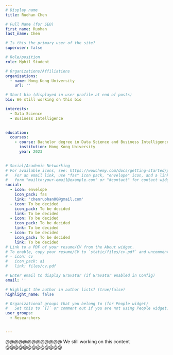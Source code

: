 ```yaml
---
# Display name
title: Ruohan Chen

# Full Name (for SEO)
first_name: Ruohan
last_name: Chen

# Is this the primary user of the site?
superuser: false

# Role/position
role: Mphil Student

# Organizations/Affiliations
organizations:
  - name: Hong Kong University
    url: ''

# Short bio (displayed in user profile at end of posts)
bio: We still working on this bio

interests:
  - Data Science
  - Business Intelligence
 

education:
  courses:
    - course: Bachelor degree in Data Science and Business Intelligence
      institution: Hong Kong University
      year: 2023
    

# Social/Academic Networking
# For available icons, see: https://wowchemy.com/docs/getting-started/page-builder/#icons
#   For an email link, use "fas" icon pack, "envelope" icon, and a link in the
#   form "mailto:your-email@example.com" or "#contact" for contact widget.
social:
  - icon: envelope
    icon_pack: fas
    link: 'chenruohan00@gmail.com'
  - icon: To be decided
    icon_pack: To be decided
    link: To be decided
  - icon: To be decided
    icon_pack: To be decided
    link: To be decided
  - icon: To be decided
    icon_pack: To be decided
    link: To be decided
# Link to a PDF of your resume/CV from the About widget.
# To enable, copy your resume/CV to `static/files/cv.pdf` and uncomment the lines below.
# - icon: cv
#   icon_pack: ai
#   link: files/cv.pdf

# Enter email to display Gravatar (if Gravatar enabled in Config)
email: ''

# Highlight the author in author lists? (true/false)
highlight_name: false

# Organizational groups that you belong to (for People widget)
#   Set this to `[]` or comment out if you are not using People widget.
user_groups:
  - Researchers


---
```


@@@@@@@@@@@@@ We still working on this content @@@@@@@@@@@@@


